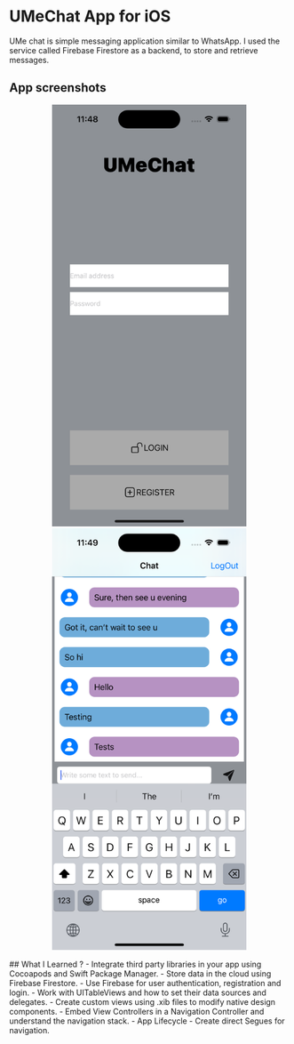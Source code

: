 # UMeChat App for iOS
UMe chat is simple messaging application similar to WhatsApp. I used the service called Firebase Firestore as a backend, to store and retrieve messages.

## App screenshots
<p align="center">
  <img src="Imgs/WelcomeScreen.png" width="350">
  <img src="Imgs/ChatScreen.png" width="350">
</p>
## What I Learned ?
- Integrate third party libraries in your app using Cocoapods and Swift Package Manager.
- Store data in the cloud using Firebase Firestore.
- Use Firebase for user authentication, registration and login.
- Work with UITableViews and how to set their data sources and delegates.
- Create custom views using .xib files to modify native design components.
- Embed View Controllers in a Navigation Controller and understand the navigation stack.
- App Lifecycle
- Create direct Segues for navigation.

